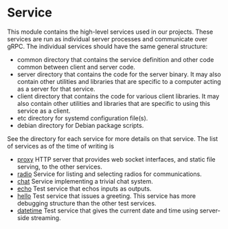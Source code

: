 # Service

This module contains the high-level services used in our projects. These services are run as individual server processes and communicate over gRPC. The individual services should have the same general structure:

- common directory that contains the service definition and other code common between client and server code.
- server directory that contains the code for the server binary. It may also contain other utilities and libraries that are specific to a computer acting as a server for that service.
- client directory that contains the code for various client libraries. It may also contain other utilities and libraries that are specific to using this service as a client.
- etc directory for systemd configuration file(s).
- debian directory for Debian package scripts.

See the directory for each service for more details on that service. The list of services as of the time of writing is

- [proxy](./proxy) HTTP server that provides web socket interfaces, and static file serving, to the other services.
- [radio](./radio) Service for listing and selecting radios for communications.
- [chat](./chat) Service implementing a trivial chat system.
- [echo](./echo) Test service that echos inputs as outputs.
- [hello](./hello) Test service that issues a greeting. This service has more debugging structure than the other test services.
- [datetime](./datetime) Test service that gives the current date and time using server-side streaming.
